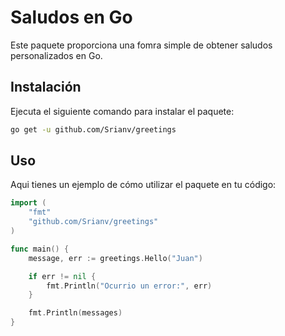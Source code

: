 # Saludos en Go
Este paquete proporciona una fomra simple de obtener saludos personalizados en Go.

## Instalación
Ejecuta el siguiente comando para instalar el paquete:
```bash
go get -u github.com/Srianv/greetings
```

## Uso
Aqui tienes un ejemplo de cómo utilizar el paquete en tu código:

```go 
import (
	"fmt"
	"github.com/Srianv/greetings"
)

func main() {
	message, err := greetings.Hello("Juan")

	if err != nil {
		fmt.Println("Ocurrio un error:", err)
	}

	fmt.Println(messages)
}
```
